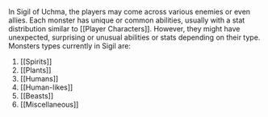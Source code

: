 In Sigil of Uchma, the players may come across various enemies or even allies. Each monster has unique or common abilities, usually with a stat distribution similar to [[Player Characters]]. However, they might have unexpected, surprising or unusual abilities or stats depending on their type. Monsters types currently in Sigil are:
1. [[Spirits]]
2. [[Plants]]
3. [[Humans]]
4. [[Human-likes]]
5. [[Beasts]]
6. [[Miscellaneous]]



